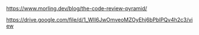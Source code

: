 https://www.morling.dev/blog/the-code-review-pyramid/

https://drive.google.com/file/d/1_WlI6JwOmveoMZOyEhj6bPblPQv4h2c3/view